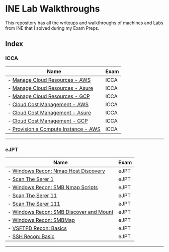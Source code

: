 # INE Lab Walkthroughs
This repository has all the writeups and walkthroughs of machines and Labs from INE that I solved during my Exam Preps. 

## Index

### ICCA

| Name                                                                                                                       | Exam  |
| -------------------------------------------------------------------------------------------------------------------------- | ----- |
| - [Manage Cloud Resources - AWS](https://github.com/iabdullah215/WriteUps/blob/main/INE/ICCA/ine.icca.lab.01.md)           | ICCA  |
| - [Manage Cloud Resources - Asure](https://github.com/iabdullah215/WriteUps/blob/main/INE/ICCA/ine.icca.lab.03.md)         | ICCA  |
| - [Manage Cloud Resources - GCP](https://github.com/iabdullah215/WriteUps/blob/main/INE/ICCA/ine.icca.lab.02.md)           | ICCA  |
| - [Cloud Cost Management - AWS](https://github.com/iabdullah215/WriteUps/blob/main/INE/ICCA/ine.icca.lab.04.md)            | ICCA  |
| - [Cloud Cost Management - Asure](https://github.com/iabdullah215/WriteUps/blob/main/INE/ICCA/ine.icca.lab.05.md)          | ICCA  |
| - [Cloud Cost Management - GCP](https://github.com/iabdullah215/WriteUps/blob/main/INE/ICCA/ine.icca.lab.06.md)            | ICCA  |
| - [Provision a Compute Instance - AWS](https://github.com/iabdullah215/WriteUps/blob/main/INE/ICCA/ine.icca.lab.07.md)     | ICCA  |
---

### eJPT

| Name                                                                                                                       | Exam  |
| -------------------------------------------------------------------------------------------------------------------------- | ----- |
| - [Windows Recon: Nmap Host Discovery](https://github.com/iabdullah215/WriteUps/blob/main/INE/eJPT/ine.ejpt.lab.01.md)     | eJPT  |
| - [Scan The Serer 1](INE/eJPT/ine.ejpt.lab.02.md)                                                                          | eJPT  |
| - [Windows Recon: SMB Nmap Scripts](INE/eJPT/ine.ejpt.lab.03.md)                                                           | eJPT  |
| - [Scan The Serer 11](INE/eJPT/ine.ejpt.lab.04.md)                                                                         | eJPT  |
| - [Scan The Serer 111](INE/eJPT/ine.ejpt.lab.05.md)                                                                        | eJPT  |
| - [Windows Recon: SMB Discover and Mount](INE/eJPT/ine.ejpt.lab.06.md)                                                     | eJPT  |
| - [Windows Recon: SMBMap](INE/eJPT/ine.ejpt.lab.07.md)                                                                     | eJPT  |
| - [VSFTPD Recon: Basics](INE/eJPT/ine.ejpt.lab.08.md)                                                                      | eJPT  |
| - [SSH Recon: Basic](INE/eJPT/ine.ejpt.lab.09.md)                                                                          | eJPT  |
---
